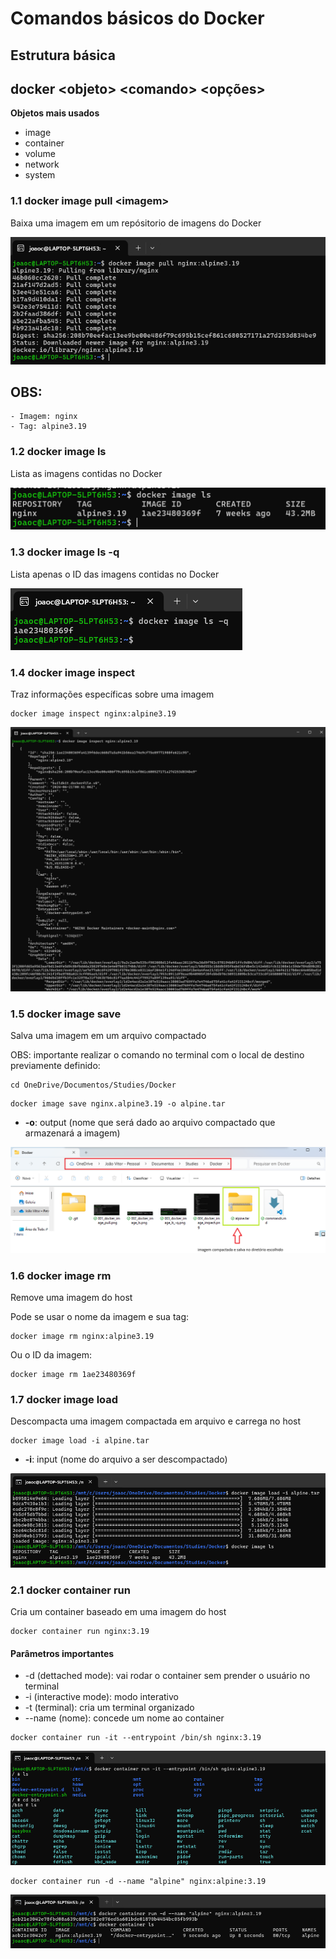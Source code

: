 # Comandos básicos do Docker

## **Estrutura básica**

## docker \<objeto> \<comando> \<opções>

**Objetos mais usados**

- image
- container
- volume
- network
- system

### 1.1 docker image pull \<imagem>
Baixa uma imagem em um repósitorio de imagens do Docker

![alt text](001_docker_image_pull.png)

## OBS:
    - Imagem: nginx
    - Tag: alpine3.19

### 1.2 docker image ls
Lista as imagens contidas no Docker

![alt text](002_docker_image_ls.png)

### 1.3 docker image ls -q
Lista apenas o ID das imagens contidas no Docker

![alt text](003_docker_image_ls_-q.png)

### 1.4 docker image inspect
Traz informações específicas sobre uma imagem

```
docker image inspect nginx:alpine3.19
```

![alt text](004_docker_image_inspect.png)

### 1.5 docker image save
Salva uma imagem em um arquivo compactado

OBS: importante realizar o comando no terminal com o local de destino previamente definido:

```
cd OneDrive/Documentos/Studies/Docker
```

```
docker image save nginx.alpine3.19 -o alpine.tar
```

* **-o**: output (nome que será dado ao arquivo compactado que armazenará a imagem)

![alt text](005_docker_image_save.png)

### 1.6 docker image rm
Remove uma imagem do host

Pode se usar o nome da imagem e sua tag:
```
docker image rm nginx:alpine3.19
```

Ou o ID da imagem:
```
docker image rm 1ae23480369f
```

### 1.7 docker image load
Descompacta uma imagem compactada em arquivo e carrega no host

```
docker image load -i alpine.tar
```

* **-i**: input (nome do arquivo a ser descompactado)

![alt text](006_docker_image_load.png)

### 2.1 docker container run
Cria um container baseado em uma imagem do host

```
docker container run nginx:3.19
```

#### Parâmetros importantes

- -d (dettached mode): vai rodar o container sem prender o usuário no terminal
- -i (interactive mode): modo interativo
- -t (terminal): cria um terminal organizado
- --name (nome): concede um nome ao container

```
docker container run -it --entrypoint /bin/sh nginx:3.19
```

![alt text](007_docker_container_run_-it_--entrypoint.png)

```
docker container run -d --name "alpine" nginx:alpine:3.19
```

![alt text](008_docker_container_run_-d_--name_alpine.png)

